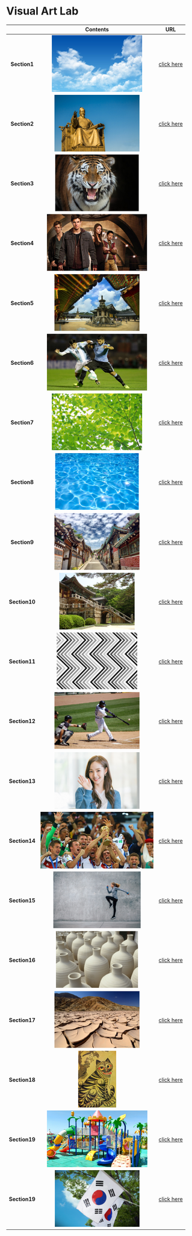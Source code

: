 # Visual Art Lab
|  | Contents | URL |
|:--------:|:--------:|:--------:|
| **Section1**|<img src="./images/source_image/src0.jpg" height="150"> | [click here](./Section1.md) |
| **Section2**|<img src="./images/source_image/src1.jpg" height="150"> | [click here](./Section2.md) |
| **Section3**|<img src="./images/source_image/src2.jpg" height="150"> | [click here](./Section3.md) |
| **Section4**|<img src="./images/source_image/src4.jpg" height="150"> | [click here](./Section4.md) |
| **Section5**|<img src="./images/source_image/src5.jpg" height="150"> | [click here](./Section5.md) |
| **Section6**|<img src="./images/source_image/src6.jpg" height="150"> | [click here](./Section6.md) |
| **Section7**|<img src="./images/source_image/src7.jpg" height="150"> | [click here](./Section7.md) |
| **Section8**|<img src="./images/source_image/src8.jpg" height="150"> | [click here](./Section8.md) |
| **Section9**|<img src="./images/source_image/src9.jpg" height="150"> | [click here](./Section9.md) |
| **Section10**|<img src="./images/source_image/src10.jpg" height="150"> | [click here](./Section10.md) |
| **Section11**|<img src="./images/source_image/src11.jpg" height="150"> | [click here](./Section11.md) |
| **Section12**|<img src="./images/source_image/src12.jpg" height="150"> | [click here](./Section12.md) |
| **Section13**|<img src="./images/source_image/src13.jpg" height="150"> | [click here](./Section13.md) |
| **Section14**|<img src="./images/source_image/src14.jpg" height="150"> | [click here](./Section14.md) |
| **Section15**|<img src="./images/source_image/src15.jpg" height="150"> | [click here](./Section15.md) |
| **Section16**|<img src="./images/source_image/src16.jpg" height="150"> | [click here](./Section16.md) |
| **Section17**|<img src="./images/source_image/src17.jpg" height="150"> | [click here](./Section17.md) |
| **Section18**|<img src="./images/source_image/src18.jpg" height="150"> | [click here](./Section18.md) |
| **Section19**|<img src="./images/source_image/src19.jpg" height="150"> | [click here](./Section19.md) |
| **Section19**|<img src="./images/source_image/src20.jpg" height="150"> | [click here](./Section20.md) |
